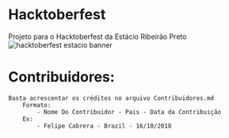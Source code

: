 # Hacktoberfest
Projeto para o Hacktoberfest da Estácio Ribeirão Preto
![hacktoberfest estacio banner](https://i.imgur.com/gUHJ5qC.png)

# Contribuidores:
	Basta acrescentar os créditos no arquivo Contribuidores.md  
		Formato:   
			- Nome Do Contribuidor - Pais - Data da Contribuição    
		Ex:
			- Felipe Cabrera - Brazil - 16/10/2018
